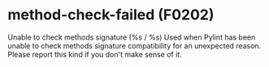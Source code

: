 # method-check-failed (F0202)

Unable to check methods signature (%s / %s) Used when Pylint has been
unable to check methods signature compatibility for an unexpected
reason. Please report this kind if you don't make sense of it.
